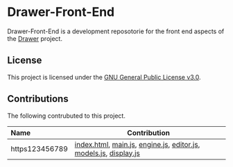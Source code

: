 # Drawer-Front-End

Drawer-Front-End is a development reposotorie for the front end aspects of the [Drawer](https://github.com/https123456789/Drawer) project.

## License

This project is licensed under the [GNU General Public License v3.0](https://github.com/https123456789/Drawer-Front-End-Replit/blob/master/LICENSE).

## Contributions

The following contrubuted to this project.

|Name          | Contribution |
|:-------------|--------------|
|https123456789|[index.html](https://github.com/https123456789/Drawer-Front-End/blob/main/index.html), [main.js](https://github.com/https123456789/Drawer-Front-End/blob/main/main.js), [engine.js](https://github.com/https123456789/Drawer-Front-End/blob/main/engine.js), [editor.js](https://github.com/http123456789/Drawer-Front-End/blob/main/editor.js), [models.js](https://github.com/https123456789/Drawer-Front-End/blob/main/models.js), [display.js](https://github.com/https123456789/Drawer-Front-End/blob/main/display.js)|

